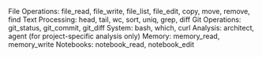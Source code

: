 File Operations: file_read, file_write, file_list, file_edit, copy, move, remove, find
Text Processing: head, tail, wc, sort, uniq, grep, diff
Git Operations: git_status, git_commit, git_diff
System: bash, which, curl
Analysis: architect, agent (for project-specific analysis only)
Memory: memory_read, memory_write
Notebooks: notebook_read, notebook_edit